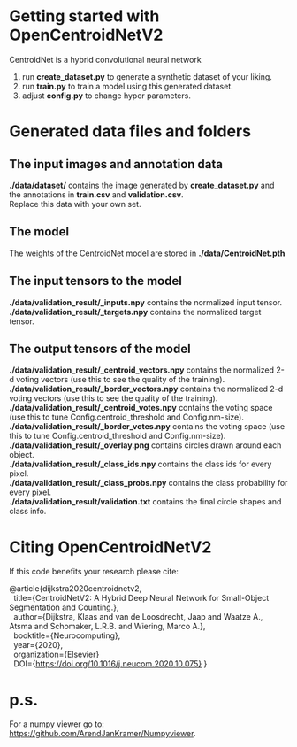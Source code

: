 # Getting started with OpenCentroidNetV2
CentroidNet is a hybrid convolutional neural network

1) run **create_dataset.py** to generate a synthetic dataset of your liking.
2) run **train.py** to train a model using this generated dataset.
3) adjust **config.py** to change hyper parameters.

# Generated data files and folders
## The input images and annotation data
**./data/dataset/** contains the image generated by **create_dataset.py** and the annotations in **train.csv** and **validation.csv**.\
Replace this data with your own set.

## The model
The weights of the CentroidNet model are stored in **./data/CentroidNet.pth**

## The input tensors to the model
**./data/validation_result/_inputs.npy** contains the normalized input tensor.\
**./data/validation_result/_targets.npy** contains the normalized target tensor.

## The output tensors of the model
**./data/validation_result/_centroid_vectors.npy** contains the normalized 2-d voting vectors (use this to see the quality of the training).\
**./data/validation_result/_border_vectors.npy** contains the normalized 2-d voting vectors (use this to see the quality of the training).\
**./data/validation_result/_centroid_votes.npy** contains the voting space (use this to tune Config.centroid_threshold and Config.nm-size).\
**./data/validation_result/_border_votes.npy** contains the voting space (use this to tune Config.centroid_threshold and Config.nm-size).\
**./data/validation_result/_overlay.png** contains circles drawn around each object.\
**./data/validation_result/_class_ids.npy** contains the class ids for every pixel.\
**./data/validation_result/_class_probs.npy** contains the class probability for every pixel.\
**./data/validation_result/validation.txt** contains the final circle shapes and class info.

# Citing OpenCentroidNetV2

If this code benefits your research please cite:

@article{dijkstra2020centroidnetv2,\
&nbsp;&nbsp;title={CentroidNetV2: A Hybrid Deep Neural Network for Small-Object Segmentation and Counting.},\
&nbsp;&nbsp;author={Dijkstra, Klaas and van de Loosdrecht, Jaap and Waatze A., Atsma and Schomaker, L.R.B. and Wiering, Marco A.},\
&nbsp;&nbsp;booktitle={Neurocomputing},\
&nbsp;&nbsp;year={2020},\
&nbsp;&nbsp;organization={Elsevier}\
&nbsp;&nbsp;DOI={https://doi.org/10.1016/j.neucom.2020.10.075}
}

# p.s.
For a numpy viewer go to: https://github.com/ArendJanKramer/Numpyviewer.
